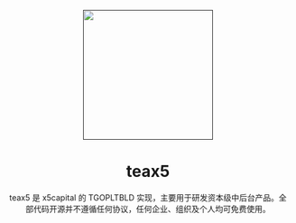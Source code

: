 <p align="center">
  <a href="">
    <img width="230" src="https://github.com/x1ao5/teax5/assets/131394168/39de2f24-fdae-43fa-b2d7-8447dc3cb707">
  </a>
</p>

<h1 align="center">
teax5
</h1>

<div align="center">

teax5 是 x5capital 的 TGOPLTBLD 实现，主要用于研发资本级中后台产品。全部代码开源并不遵循任何协议，任何企业、组织及个人均可免费使用。
